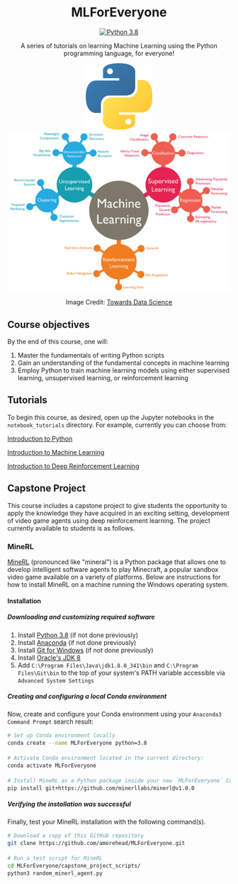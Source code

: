 <div align="center">

# MLForEveryone
[![Python 3.8](https://img.shields.io/badge/python-3.8-blue.svg)](https://www.python.org/downloads/release/python-380/)

A series of tutorials on learning Machine Learning using the Python programming language, for everyone!

<img src="images/python_icon.png" alt="Python Icon" width="150"/>

<img src="images/machine_learning_chart.png" alt="Python Icon" width="1398"/>

Image Credit: [Towards Data Science](https://towardsdatascience.com/machine-learning-algorithms-in-laymans-terms-part-1-d0368d769a7b)

</div>

## Course objectives

By the end of this course, one will:
1. Master the fundamentals of writing Python scripts
2. Gain an understanding of the fundamental concepts in machine learning
3. Employ Python to train machine learning models using either supervised learning, unsupervised learning, or reinforcement learning

## Tutorials

To begin this course, as desired, open up the Jupyter notebooks in the `notebook_tutorials` directory. For example, currently you can choose from:

<a href="https://colab.research.google.com/github/amorehead/MLForEveryone/blob/main/notebook_tutorials/Introduction_to_Python.ipynb" target="_blank">Introduction to Python</a>

<a href="https://colab.research.google.com/github/amorehead/MLForEveryone/blob/main/notebook_tutorials/Introduction_to_Machine_Learning.ipynb" target="_blank">Introduction to Machine Learning</a>

<a href="https://colab.research.google.com/github/amorehead/MLForEveryone/blob/main/notebook_tutorials/Introduction_to_Deep_Reinforcement_Learning.ipynb" target="_blank">Introduction to Deep Reinforcement Learning</a>

## Capstone Project

This course includes a capstone project to give students the opportunity to apply the knowledge they have acquired in an exciting setting, development of video game agents using deep reinforcement learning. The project currently available to students is as follows.

### MineRL

<a href="https://minerl.io/" target="_blank">MineRL</a> (pronounced like "mineral") is a Python package that allows one to develop intelligent software agents to play Minecraft, a popular sandbox video game available on a variety of platforms. Below are instructions for how to install MineRL on a machine running the Windows operating system.

#### Installation

##### Downloading and customizing required software
1. Install <a href="https://www.python.org/ftp/python/3.8.10/python-3.8.10-amd64.exe" target="_blank">Python 3.8</a> (if not done previously)
2. Install <a href="https://www.anaconda.com/" target="_blank">Anaconda</a> (if not done previously)
3. Install <a href="https://www.git-scm.com/" target="_blank">Git for Windows</a> (if not done previously)
4. Install <a href="https://www.oracle.com/java/technologies/downloads/#java8-windows" target="_blank">Oracle's JDK 8</a>
5. Add `C:\Program Files\Java\jdk1.8.0_341\bin` and `C:\Program Files\Git\bin` to the top of your system's PATH variable accessible via `Advanced System Settings`

##### Creating and configuring a local Conda environment

Now, create and configure your Conda environment using your `Anaconda3 Command Prompt` search result:

```bash
# Set up Conda environment locally
conda create --name MLForEveryone python=3.8

# Activate Conda environment located in the current directory:
conda activate MLForEveryone

# Install MineRL as a Python package inside your new `MLForEveryone` Conda environment
pip install git+https://github.com/minerllabs/minerl@v1.0.0
```

##### Verifying the installation was successful

Finally, test your MineRL installation with the following command(s).

```bash
# Download a copy of this GitHub repository
git clone https://github.com/amorehead/MLForEveryone.git

# Run a test script for MineRL
cd MLForEveryone/capstone_project_scripts/
python3 random_minerl_agent.py
```
